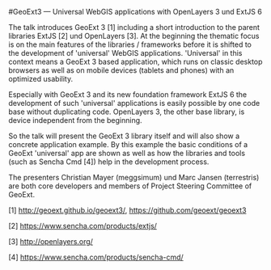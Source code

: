 #GeoExt3 — Universal WebGIS applications with OpenLayers 3 und ExtJS 6

The talk introduces GeoExt 3 [1] including a short introduction to the parent libraries ExtJS [2] und OpenLayers [3]. At the beginning the thematic focus is on the main features of the libraries / frameworks before it is shifted to the development of 'universal' WebGIS applications. 'Universal' in this context means a GeoExt 3 based application, which runs on classic desktop browsers as well as on mobile devices (tablets and phones) with an optimized usability.

Especially with GeoExt 3 and its new foundation framework ExtJS 6 the development of such 'universal' applications is easily possible by one code base without duplicating code. OpenLayers 3, the other base library, is device independent from the beginning.

So the talk will present the GeoExt 3 library itself and will also show a concrete application example. By this example the basic conditions of a GeoExt 'universal' app are shown as well as how the libraries and tools (such as Sencha Cmd [4]) help in the development process.

The presenters Christian Mayer (meggsimum) und Marc Jansen (terrestris) are both core developers and members of Project Steering Committee of GeoExt.

[1] http://geoext.github.io/geoext3/, https://github.com/geoext/geoext3

[2] https://www.sencha.com/products/extjs/

[3] http://openlayers.org/

[4] https://www.sencha.com/products/sencha-cmd/
